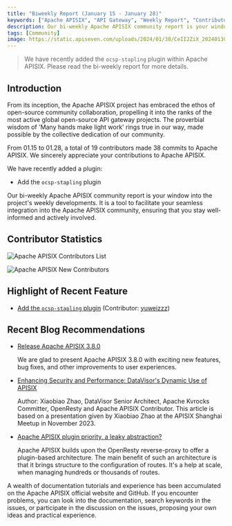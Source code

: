```yaml
---
title: "Biweekly Report (January 15 - January 28)"
keywords: ["Apache APISIX", "API Gateway", "Weekly Report", "Contributor"]
description: Our bi-weekly Apache APISIX community report is your window into the project's weekly developments. It is a tool to facilitate your seamless integration into the Apache APISIX community, ensuring that you stay well-informed and actively involved.
tags: [Community]
image: https://static.apiseven.com/uploads/2024/01/30/CeII2ZiX_20240130_EG_Cover.png
---
```


> We have recently added the `ocsp-stapling` plugin within Apache APISIX. Please read the bi-weekly report for more details.
<!--truncate-->
## Introduction

From its inception, the Apache APISIX project has embraced the ethos of open-source community collaboration, propelling it into the ranks of the most active global open-source API gateway projects. The proverbial wisdom of 'Many hands make light work' rings true in our way, made possible by the collective dedication of our community.

From 01.15 to 01.28, a total of 19 contributors made 38 commits to Apache APISIX. We sincerely appreciate your contributions to Apache APISIX.

We have recently added a plugin:

- Add the `ocsp-stapling` plugin

Our bi-weekly Apache APISIX community report is your window into the project's weekly developments. It is a tool to facilitate your seamless integration into the Apache APISIX community, ensuring that you stay well-informed and actively involved.

## Contributor Statistics

![Apache APISIX Contributors List](https://static.apiseven.com/uploads/2024/01/30/TNYMwOwg_20240130_ALL.png)

![Apache APISIX New Contributors](https://static.apiseven.com/uploads/2024/01/30/tboLrqhc_20240130_New.png)

## Highlight of Recent Feature

- [Add the `ocsp-stapling` plugin](https://github.com/apache/apisix/pull/10817) (Contributor: [yuweizzz](https://github.com/yuweizzz))

## Recent Blog Recommendations

- [Release Apache APISIX 3.8.0](https://apisix.apache.org/blog/2024/01/15/release-apache-apisix-3.8.0/)

  We are glad to present Apache APISIX 3.8.0 with exciting new features, bug fixes, and other improvements to user experiences.

- [Enhancing Security and Performance: DataVisor's Dynamic Use of APISIX](https://apisix.apache.org/blog/2023/12/19/datavisor-uses-apisix/)

  Author: Xiaobiao Zhao, DataVisor Senior Architect, Apache Kvrocks Committer, OpenResty and Apache APISIX Contributor. This article is based on a presentation given by Xiaobiao Zhao at the APISIX Shanghai Meetup in November 2023.

- [Apache APISIX plugin priority, a leaky abstraction?](https://apisix.apache.org/blog/2023/12/14/apisix-plugins-priority-leaky-abstraction/)

  Apache APISIX builds upon the OpenResty reverse-proxy to offer a plugin-based architecture. The main benefit of such an architecture is that it brings structure to the configuration of routes. It's a help at scale, when managing hundreds or thousands of routes.

A wealth of documentation tutorials and experience has been accumulated on the Apache APISIX official website and GitHub. If you encounter problems, you can look into the documentation, search keywords in the issues, or participate in the discussion on the issues, proposing your own ideas and practical experience.
